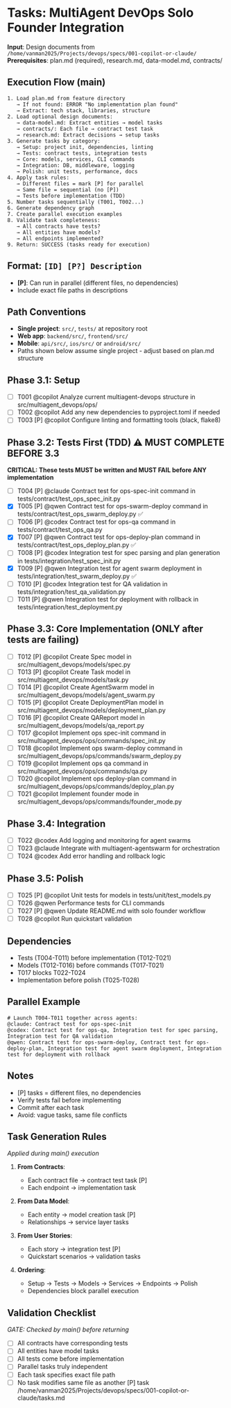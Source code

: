 # Tasks: MultiAgent DevOps Solo Founder Integration

**Input**: Design documents from `/home/vanman2025/Projects/devops/specs/001-copilot-or-claude/`
**Prerequisites**: plan.md (required), research.md, data-model.md, contracts/

## Execution Flow (main)
```
1. Load plan.md from feature directory
   → If not found: ERROR "No implementation plan found"
   → Extract: tech stack, libraries, structure
2. Load optional design documents:
   → data-model.md: Extract entities → model tasks
   → contracts/: Each file → contract test task
   → research.md: Extract decisions → setup tasks
3. Generate tasks by category:
   → Setup: project init, dependencies, linting
   → Tests: contract tests, integration tests
   → Core: models, services, CLI commands
   → Integration: DB, middleware, logging
   → Polish: unit tests, performance, docs
4. Apply task rules:
   → Different files = mark [P] for parallel
   → Same file = sequential (no [P])
   → Tests before implementation (TDD)
5. Number tasks sequentially (T001, T002...)
6. Generate dependency graph
7. Create parallel execution examples
8. Validate task completeness:
   → All contracts have tests?
   → All entities have models?
   → All endpoints implemented?
9. Return: SUCCESS (tasks ready for execution)
```

## Format: `[ID] [P?] Description`
- **[P]**: Can run in parallel (different files, no dependencies)
- Include exact file paths in descriptions

## Path Conventions
- **Single project**: `src/`, `tests/` at repository root
- **Web app**: `backend/src/`, `frontend/src/`
- **Mobile**: `api/src/`, `ios/src/` or `android/src/`
- Paths shown below assume single project - adjust based on plan.md structure

## Phase 3.1: Setup
- [ ] T001 @copilot Analyze current multiagent-devops structure in src/multiagent_devops/ops/
- [ ] T002 @copilot Add any new dependencies to pyproject.toml if needed
- [ ] T003 [P] @copilot Configure linting and formatting tools (black, flake8)

## Phase 3.2: Tests First (TDD) ⚠️ MUST COMPLETE BEFORE 3.3
**CRITICAL: These tests MUST be written and MUST FAIL before ANY implementation**
- [ ] T004 [P] @claude Contract test for ops-spec-init command in tests/contract/test_ops_spec_init.py
- [x] T005 [P] @qwen Contract test for ops-swarm-deploy command in tests/contract/test_ops_swarm_deploy.py ✅
- [ ] T006 [P] @codex Contract test for ops-qa command in tests/contract/test_ops_qa.py
- [x] T007 [P] @qwen Contract test for ops-deploy-plan command in tests/contract/test_ops_deploy_plan.py ✅
- [ ] T008 [P] @codex Integration test for spec parsing and plan generation in tests/integration/test_spec_init.py
- [x] T009 [P] @qwen Integration test for agent swarm deployment in tests/integration/test_swarm_deploy.py ✅
- [ ] T010 [P] @codex Integration test for QA validation in tests/integration/test_qa_validation.py
- [ ] T011 [P] @qwen Integration test for deployment with rollback in tests/integration/test_deployment.py

## Phase 3.3: Core Implementation (ONLY after tests are failing)
- [ ] T012 [P] @copilot Create Spec model in src/multiagent_devops/models/spec.py
- [ ] T013 [P] @copilot Create Task model in src/multiagent_devops/models/task.py
- [ ] T014 [P] @copilot Create AgentSwarm model in src/multiagent_devops/models/agent_swarm.py
- [ ] T015 [P] @copilot Create DeploymentPlan model in src/multiagent_devops/models/deployment_plan.py
- [ ] T016 [P] @copilot Create QAReport model in src/multiagent_devops/models/qa_report.py
- [ ] T017 @copilot Implement ops spec-init command in src/multiagent_devops/ops/commands/spec_init.py
- [ ] T018 @copilot Implement ops swarm-deploy command in src/multiagent_devops/ops/commands/swarm_deploy.py
- [ ] T019 @copilot Implement ops qa command in src/multiagent_devops/ops/commands/qa.py
- [ ] T020 @copilot Implement ops deploy-plan command in src/multiagent_devops/ops/commands/deploy_plan.py
- [ ] T021 @copilot Implement founder mode in src/multiagent_devops/ops/commands/founder_mode.py

## Phase 3.4: Integration
- [ ] T022 @codex Add logging and monitoring for agent swarms
- [ ] T023 @claude Integrate with multiagent-agentswarm for orchestration
- [ ] T024 @codex Add error handling and rollback logic

## Phase 3.5: Polish
- [ ] T025 [P] @copilot Unit tests for models in tests/unit/test_models.py
- [ ] T026 @qwen Performance tests for CLI commands
- [ ] T027 [P] @qwen Update README.md with solo founder workflow
- [ ] T028 @copilot Run quickstart validation

## Dependencies
- Tests (T004-T011) before implementation (T012-T021)
- Models (T012-T016) before commands (T017-T021)
- T017 blocks T022-T024
- Implementation before polish (T025-T028)

## Parallel Example
```
# Launch T004-T011 together across agents:
@claude: Contract test for ops-spec-init
@codex: Contract test for ops-qa, Integration test for spec parsing, Integration test for QA validation
@qwen: Contract test for ops-swarm-deploy, Contract test for ops-deploy-plan, Integration test for agent swarm deployment, Integration test for deployment with rollback
```

## Notes
- [P] tasks = different files, no dependencies
- Verify tests fail before implementing
- Commit after each task
- Avoid: vague tasks, same file conflicts

## Task Generation Rules
*Applied during main() execution*

1. **From Contracts**:
   - Each contract file → contract test task [P]
   - Each endpoint → implementation task
   
2. **From Data Model**:
   - Each entity → model creation task [P]
   - Relationships → service layer tasks
   
3. **From User Stories**:
   - Each story → integration test [P]
   - Quickstart scenarios → validation tasks

4. **Ordering**:
   - Setup → Tests → Models → Services → Endpoints → Polish
   - Dependencies block parallel execution

## Validation Checklist
*GATE: Checked by main() before returning*

- [ ] All contracts have corresponding tests
- [ ] All entities have model tasks
- [ ] All tests come before implementation
- [ ] Parallel tasks truly independent
- [ ] Each task specifies exact file path
- [ ] No task modifies same file as another [P] task</content>
<parameter name="filePath">/home/vanman2025/Projects/devops/specs/001-copilot-or-claude/tasks.md